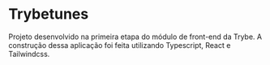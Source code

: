 # Trybetunes

Projeto desenvolvido na primeira etapa do módulo de front-end da Trybe.
A construção dessa aplicação foi feita utilizando Typescript, React e Tailwindcss.
